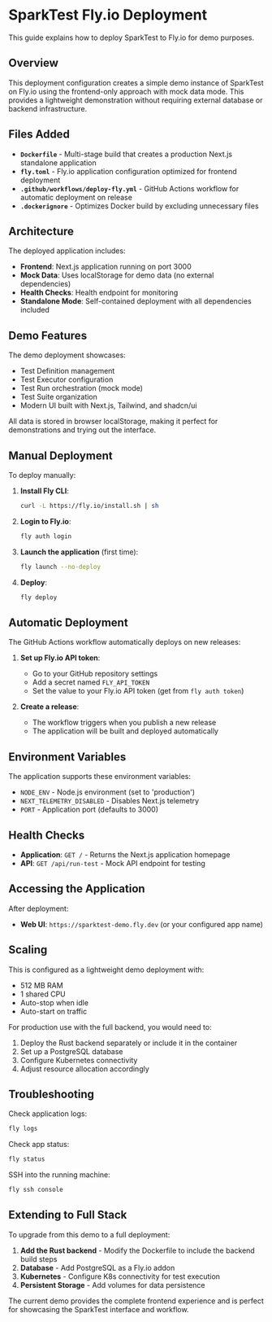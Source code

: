 # SparkTest Fly.io Deployment

This guide explains how to deploy SparkTest to Fly.io for demo purposes.

## Overview

This deployment configuration creates a simple demo instance of SparkTest on Fly.io using the frontend-only approach with mock data mode. This provides a lightweight demonstration without requiring external database or backend infrastructure.

## Files Added

- **`Dockerfile`** - Multi-stage build that creates a production Next.js standalone application
- **`fly.toml`** - Fly.io application configuration optimized for frontend deployment
- **`.github/workflows/deploy-fly.yml`** - GitHub Actions workflow for automatic deployment on release
- **`.dockerignore`** - Optimizes Docker build by excluding unnecessary files

## Architecture

The deployed application includes:
- **Frontend**: Next.js application running on port 3000
- **Mock Data**: Uses localStorage for demo data (no external dependencies)
- **Health Checks**: Health endpoint for monitoring
- **Standalone Mode**: Self-contained deployment with all dependencies included

## Demo Features

The demo deployment showcases:
- Test Definition management
- Test Executor configuration  
- Test Run orchestration (mock mode)
- Test Suite organization
- Modern UI built with Next.js, Tailwind, and shadcn/ui

All data is stored in browser localStorage, making it perfect for demonstrations and trying out the interface.

## Manual Deployment

To deploy manually:

1. **Install Fly CLI**: 
   ```bash
   curl -L https://fly.io/install.sh | sh
   ```

2. **Login to Fly.io**:
   ```bash
   fly auth login
   ```

3. **Launch the application** (first time):
   ```bash
   fly launch --no-deploy
   ```

4. **Deploy**:
   ```bash
   fly deploy
   ```

## Automatic Deployment

The GitHub Actions workflow automatically deploys on new releases:

1. **Set up Fly.io API token**:
   - Go to your GitHub repository settings
   - Add a secret named `FLY_API_TOKEN`
   - Set the value to your Fly.io API token (get from `fly auth token`)

2. **Create a release**:
   - The workflow triggers when you publish a new release
   - The application will be built and deployed automatically

## Environment Variables

The application supports these environment variables:

- `NODE_ENV` - Node.js environment (set to 'production')
- `NEXT_TELEMETRY_DISABLED` - Disables Next.js telemetry
- `PORT` - Application port (defaults to 3000)

## Health Checks

- **Application**: `GET /` - Returns the Next.js application homepage
- **API**: `GET /api/run-test` - Mock API endpoint for testing

## Accessing the Application

After deployment:
- **Web UI**: `https://sparktest-demo.fly.dev` (or your configured app name)

## Scaling

This is configured as a lightweight demo deployment with:
- 512 MB RAM
- 1 shared CPU
- Auto-stop when idle
- Auto-start on traffic

For production use with the full backend, you would need to:
1. Deploy the Rust backend separately or include it in the container
2. Set up a PostgreSQL database
3. Configure Kubernetes connectivity
4. Adjust resource allocation accordingly

## Troubleshooting

Check application logs:
```bash
fly logs
```

Check app status:
```bash
fly status
```

SSH into the running machine:
```bash
fly ssh console
```

## Extending to Full Stack

To upgrade from this demo to a full deployment:

1. **Add the Rust backend** - Modify the Dockerfile to include the backend build steps
2. **Database** - Add PostgreSQL as a Fly.io addon
3. **Kubernetes** - Configure K8s connectivity for test execution
4. **Persistent Storage** - Add volumes for data persistence

The current demo provides the complete frontend experience and is perfect for showcasing the SparkTest interface and workflow.